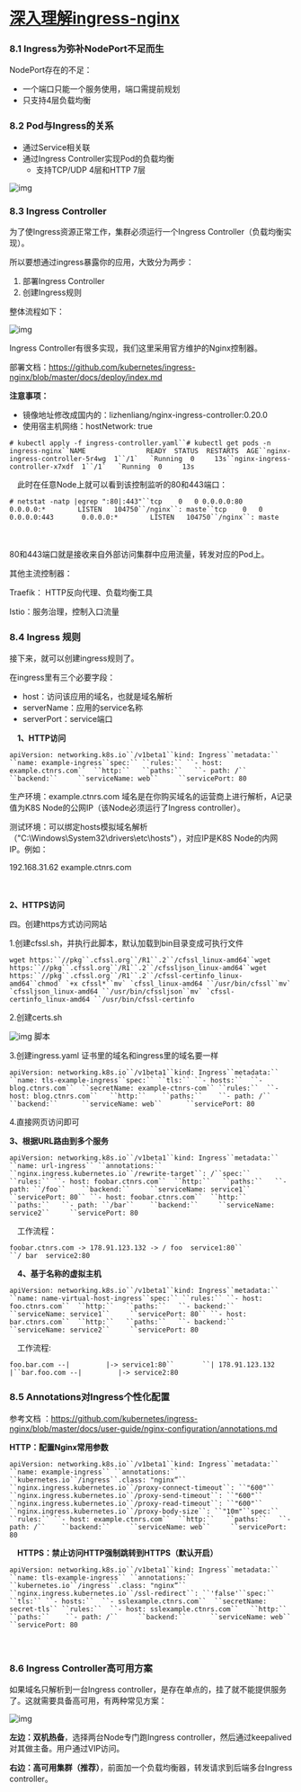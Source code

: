 # [深入理解ingress-nginx](https://www.cnblogs.com/zhaobin-diray/p/13473813.html)

### 8.1 Ingress为弥补NodePort不足而生

NodePort存在的不足：

- 一个端口只能一个服务使用，端口需提前规划
- 只支持4层负载均衡

### 8.2 Pod与Ingress的关系

- 通过Service相关联
- 通过Ingress Controller实现Pod的负载均衡
  - 支持TCP/UDP 4层和HTTP 7层

![img](https://k8s-1252881505.cos.ap-beijing.myqcloud.com/k8s-1/pod-ingress.png)

 

### 8.3 Ingress Controller

为了使Ingress资源正常工作，集群必须运行一个Ingress Controller（负载均衡实现）。

所以要想通过ingress暴露你的应用，大致分为两步：

1. 部署Ingress Controller
2. 创建Ingress规则

整体流程如下：

![img](https://k8s-1252881505.cos.ap-beijing.myqcloud.com/k8s-1/ingress-controller.png)

Ingress Controller有很多实现，我们这里采用官方维护的Nginx控制器。

部署文档：[https](https://github.com/kubernetes/ingress-nginx/blob/master/docs/deploy/index.md)[://](https://github.com/kubernetes/ingress-nginx/blob/master/docs/deploy/index.md)[github.com/kubernetes/ingress-nginx/blob/master/docs/deploy/index.md](https://github.com/kubernetes/ingress-nginx/blob/master/docs/deploy/index.md)

 

**注意事项：**

- 镜像地址修改成国内的：lizhenliang/nginx-ingress-controller:0.20.0
- 使用宿主机网络：hostNetwork: true

```
# kubectl apply -f ingress-controller.yaml``# kubectl get pods -n ingress-nginx``NAME               READY  STATUS  RESTARTS  AGE``nginx-ingress-controller-5r4wg  1``/1`   `Running  0     13s``nginx-ingress-controller-x7xdf  1``/1`   `Running  0     13s
```

　此时在任意Node上就可以看到该控制监听的80和443端口：

```
# netstat -natp |egrep ":80|:443"``tcp    0   0 0.0.0.0:80       0.0.0.0:*        LISTEN   104750``/nginx``: maste``tcp    0   0 0.0.0.0:443       0.0.0.0:*        LISTEN   104750``/nginx``: maste
```

　　

80和443端口就是接收来自外部访问集群中应用流量，转发对应的Pod上。

其他主流控制器：

Traefik： HTTP反向代理、负载均衡工具

Istio：服务治理，控制入口流量

### 8.4 Ingress 规则

接下来，就可以创建ingress规则了。

在ingress里有三个必要字段：

- host：访问该应用的域名，也就是域名解析
- serverName：应用的service名称
- serverPort：service端口

　**1、HTTP访问**

```
apiVersion: networking.k8s.io``/v1beta1``kind: Ingress``metadata:`` ``name: example-ingress``spec:`` ``rules:`` ``- host: example.ctnrs.com``  ``http:``   ``paths:``   ``- path: /``    ``backend:``     ``serviceName: web``     ``servicePort: 80
```

生产环境：example.ctnrs.com 域名是在你购买域名的运营商上进行解析，A记录值为K8S Node的公网IP（该Node必须运行了Ingress controller）。

测试环境：可以绑定hosts模拟域名解析（"C:\Windows\System32\drivers\etc\hosts"），对应IP是K8S Node的内网IP。例如：

192.168.31.62 example.ctnrs.com

　　

 

 **2、HTTPS访问**

四。创建https方式访问网站

1.创建cfssl.sh，并执行此脚本，默认加载到bin目录变成可执行文件

```
wget https:``//pkg``.cfssl.org``/R1``.2``/cfssl_linux-amd64``wget https:``//pkg``.cfssl.org``/R1``.2``/cfssljson_linux-amd64``wget https:``//pkg``.cfssl.org``/R1``.2``/cfssl-certinfo_linux-amd64``chmod` `+x cfssl*``mv` `cfssl_linux-amd64 ``/usr/bin/cfssl``mv` `cfssljson_linux-amd64 ``/usr/bin/cfssljson``mv` `cfssl-certinfo_linux-amd64 ``/usr/bin/cfssl-certinfo
```

2.创建certs.sh

![img](https://images.cnblogs.com/OutliningIndicators/ContractedBlock.gif) 脚本

3.创建ingress.yaml 证书里的域名和ingress里的域名要一样

```
apiVersion: networking.k8s.io``/v1beta1``kind: Ingress``metadata:`` ``name: tls-example-ingress``spec:`` ``tls:`` ``- hosts:``  ``- blog.ctnrs.com``  ``secretName: example-ctnrs-com`` ``rules:``  ``- host: blog.ctnrs.com``   ``http:``    ``paths:``    ``- path: /``     ``backend:``      ``serviceName: web``      ``servicePort: 80
```

4.直接网页访问即可

 

**3、根据URL路由到多个服务**

```
apiVersion: networking.k8s.io``/v1beta1``kind: Ingress``metadata:`` ``name: url-ingress`` ``annotations:``  ``nginx.ingress.kubernetes.io``/rewrite-target``: /``spec:`` ``rules:`` ``- host: foobar.ctnrs.com``  ``http:``   ``paths:``   ``- path: ``/foo``    ``backend:``     ``serviceName: service1``     ``servicePort: 80`` ``- host: foobar.ctnrs.com``  ``http:``   ``paths:``   ``- path: ``/bar``    ``backend:``     ``serviceName: service2``     ``servicePort: 80
```

　工作流程：

```
foobar.ctnrs.com -> 178.91.123.132 -> / foo  service1:80``                   ``/ bar  service2:80
```

　**4、基于名称的虚拟主机**

```
apiVersion: networking.k8s.io``/v1beta1``kind: Ingress``metadata:`` ``name: name-virtual-host-ingress``spec:`` ``rules:`` ``- host: foo.ctnrs.com``  ``http:``   ``paths:``   ``- backend:``     ``serviceName: service1``     ``servicePort: 80`` ``- host: bar.ctnrs.com``  ``http:``   ``paths:``   ``- backend:``     ``serviceName: service2``     ``servicePort: 80
```

　工作流程:

```
foo.bar.com --|         |-> service1:80``       ``| 178.91.123.132 |``bar.foo.com --|         |-> service2:80
```

### 8.5 Annotations对Ingress个性化配置

参考文档 ：https://github.com/kubernetes/ingress-nginx/blob/master/docs/user-guide/nginx-configuration/annotations.md

**HTTP：配置Nginx常用参数**

```
apiVersion: networking.k8s.io``/v1beta1``kind: Ingress``metadata:`` ``name: example-ingress`` ``annotations:``   ``kubernetes.io``/ingress``.class: "nginx“``   ``nginx.ingress.kubernetes.io``/proxy-connect-timeout``: ``"600"``   ``nginx.ingress.kubernetes.io``/proxy-send-timeout``: ``"600"``   ``nginx.ingress.kubernetes.io``/proxy-read-timeout``: ``"600"``   ``nginx.ingress.kubernetes.io``/proxy-body-size``: ``"10m"``spec:`` ``rules:`` ``- host: example.ctnrs.com``  ``http:``   ``paths:``   ``- path: /``    ``backend:``     ``serviceName: web``     ``servicePort: 80
```

　**HTTPS：禁止访问HTTP强制跳转到HTTPS（默认开启）**

```
apiVersion: networking.k8s.io``/v1beta1``kind: Ingress``metadata:`` ``name: tls-example-ingress`` ``annotations:``  ``kubernetes.io``/ingress``.class: "nginx“``  ``nginx.ingress.kubernetes.io``/ssl-redirect``: ``'false'``spec:`` ``tls:`` ``- hosts:``  ``- sslexample.ctnrs.com``  ``secretName: secret-tls`` ``rules:``  ``- host: sslexample.ctnrs.com``   ``http:``    ``paths:``    ``- path: /``     ``backend:``      ``serviceName: web``      ``servicePort: 80
```

　

### 8.6 Ingress Controller高可用方案

 

如果域名只解析到一台Ingress controller，是存在单点的，挂了就不能提供服务了。这就需要具备高可用，有两种常见方案：

![img](https://k8s-1252881505.cos.ap-beijing.myqcloud.com/k8s-1/ingress-controller-ha.png)

**左边：双机热备**，选择两台Node专门跑Ingress controller，然后通过keepalived对其做主备。用户通过VIP访问。

**右边：高可用集群（推荐）**，前面加一个负载均衡器，转发请求到后端多台Ingress controller。